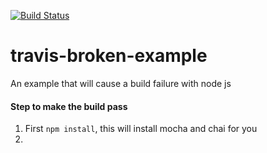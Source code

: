 [![Build Status](https://travis-ci.org/Moonhint/travis-broken-example.svg?branch=master)](https://travis-ci.org/Moonhint/travis-broken-example)

# travis-broken-example

An example that will cause a build failure with node js


#### Step to make the build pass
1. First `npm install`, this will install mocha and chai for you
2. 
